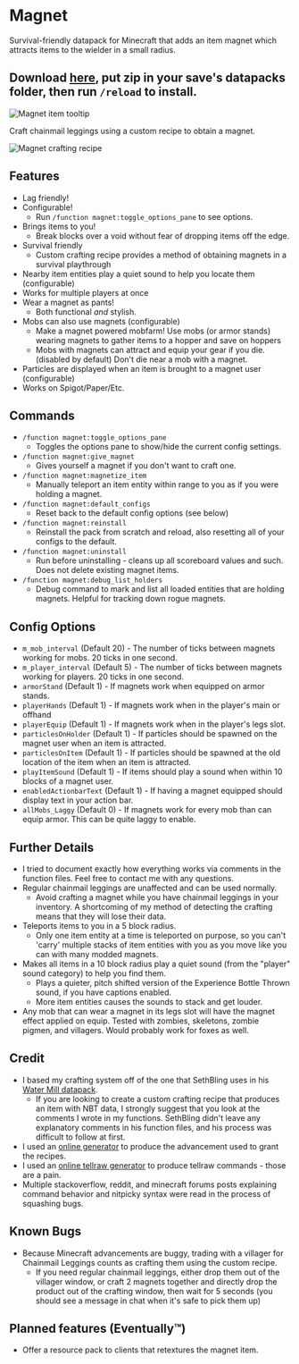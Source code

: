# Magnet
Survival-friendly datapack for Minecraft that adds an item magnet which attracts items to the wielder in a small radius.

## Download [here](https://github.com/budak7273/magnet/releases), put zip in your save's datapacks folder, then run `/reload` to install.

![Magnet item tooltip](https://i.imgur.com/84YWGfQ.png)

Craft chainmail leggings using a custom recipe to obtain a magnet.

![Magnet crafting recipe](https://i.imgur.com/Rf1a2TE.png)

## Features
* Lag friendly!
* Configurable!
  * Run `/function magnet:toggle_options_pane` to see options.
* Brings items to you!
  * Break blocks over a void without fear of dropping items off the edge.
* Survival friendly
  * Custom crafting recipe provides a method of obtaining magnets in a survival playthrough
* Nearby item entities play a quiet sound to help you locate them (configurable)
* Works for multiple players at once
* Wear a magnet as pants!
  * Both functional _and_ stylish.
* Mobs can also use magnets (configurable)
  * Make a magnet powered mobfarm! Use mobs (or armor stands) wearing magnets to gather items to a hopper and save on hoppers
  * Mobs with magnets can attract and equip your gear if you die. (disabled by default) Don't die near a mob with a magnet.
* Particles are displayed when an item is brought to a magnet user (configurable)
* Works on Spigot/Paper/Etc.

## Commands
* `/function magnet:toggle_options_pane`
  * Toggles the options pane to show/hide the current config settings.
* `/function magnet:give_magnet`
  * Gives yourself a magnet if you don't want to craft one.
* `/function magnet:magnetize_item`
  * Manually teleport an item entity within range to you as if you were holding a magnet.
* `/function magnet:default_configs`
  * Reset back to the default config options (see below)
* `/function magnet:reinstall`
  * Reinstall the pack from scratch and reload, also resetting all of your configs to the default.
* `/function magnet:uninstall`
  * Run before uninstalling - cleans up all scoreboard values and such. Does not delete existing magnet items.
* `/function magnet:debug_list_holders`
  * Debug command to mark and list all loaded entities that are holding magnets. Helpful for tracking down rogue magnets.

## Config Options
* `m_mob_interval` (Default 20) - The number of ticks between magnets working for mobs. 20 ticks in one second.
* `m_player_interval` (Default 5) - The number of ticks between magnets working for players. 20 ticks in one second.
* `armorStand` (Default 1) - If magnets work when equipped on armor stands.
* `playerHands` (Default 1) - If magnets work when in the player's main or offhand
* `playerEquip` (Default 1) - If magnets work when in the player's legs slot.
* `particlesOnHolder` (Default 1) - If particles should be spawned on the magnet user when an item is attracted.
* `particlesOnItem` (Default 1) - If particles should be spawned at the old location of the item when an item is attracted.
* `playItemSound` (Default 1) - If items should play a sound when within 10 blocks of a magnet user.
* `enabledActionbarText` (Default 1) - If having a magnet equipped should display text in your action bar.
* `allMobs_Laggy` (Default 0) - If magnets work for every mob than can equip armor. This can be quite laggy to enable.

## Further Details
* I tried to document exactly how everything works via comments in the function files. Feel free to contact me with any questions.
* Regular chainmail leggings are unaffected and can be used normally.
  * Avoid crafting a magnet while you have chainmail leggings in your inventory. A shortcoming of my method of detecting the crafting means that they will lose their data.
* Teleports items to you in a 5 block radius.
  * Only one item entity at a time is teleported on purpose, so you can't 'carry' multiple stacks of item entities with you as you move like you can with many modded magnets.
* Makes all items in a 10 block radius play a quiet sound (from the "player" sound category) to help you find them.
  * Plays a quieter, pitch shifted version of the Experience Bottle Thrown sound, if you have captions enabled.
  * More item entities causes the sounds to stack and get louder.
* Any mob that can wear a magnet in its legs slot will have the magnet effect applied on equip. Tested with zombies, skeletons, zombie pigmen, and villagers. Would probably work for foxes as well.

## Credit
* I based my crafting system off of the one that SethBling uses in his [Water Mill datapack](https://www.youtube.com/watch?v=hG-KOFf5GbM).
  * If you are looking to create a custom crafting recipe that produces an item with NBT data, I strongly suggest that you look at the comments I wrote in my functions. SethBling didn't leave any explanatory comments in his function files, and his process was difficult to follow at first.
* I used an [online generator](https://advancements.thedestruc7i0n.ca/) to produce the advancement used to grant the recipes.
* I used an [online tellraw generator](https://minecraft.tools/en/tellraw.php) to produce tellraw commands - those are a pain.
* Multiple stackoverflow, reddit, and minecraft forums posts explaining command behavior and nitpicky syntax were read in the process of squashing bugs.

## Known Bugs
* Because Minecraft advancements are buggy, trading with a villager for Chainmail Leggings counts as crafting them using the custom recipe.
	* If you need regular chainmail leggings, either drop them out of the villager window, or craft 2 magnets together and directly drop the product out of the crafting window, then wait for 5 seconds (you should see a message in chat when it's safe to pick them up)

## Planned features (Eventually™)
* Offer a resource pack to clients that retextures the magnet item.
